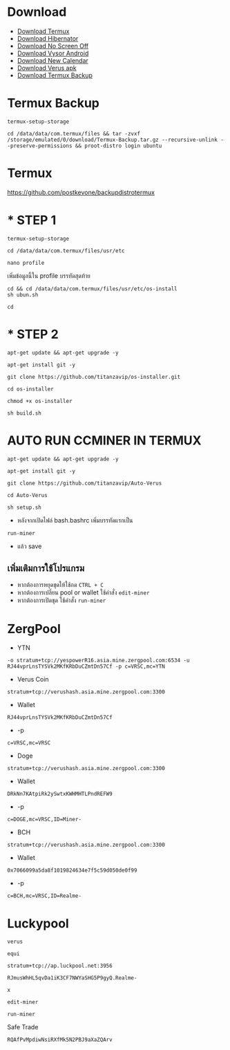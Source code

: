 # Download
* [ Download Termux ](https://download2328.mediafire.com/uk2lcj5vbpmgWMyYN63e_eRS_RKt5VApFlXOLlquAKWi7TAJ-9aO0Hdn9wWY3j_ZHPitkKEJOa2LUlK1gncMaXT1Fy4kGD4C9dhyFcpgqbFi8nkFQZFJy-UBoxotkwUW7RIUC5DZpETa-AWKzMChUxAST_Byeo76ZUQpQqZINY0/lgaz98hu1p2nyau/com.termux_1020.apk)
* [ Download Hibernator ](https://raw.githubusercontent.com/titanzavip/Verus-coin-miner/main/Hibernator%20v2.22.3%20%5BPremium%5D-M.apk)
* [ Download No Screen Off ](https://raw.githubusercontent.com/titanzavip/Verus-coin-miner/main/No%20Screen%20Off_v1.16_apkpure.com.apk)
* [ Download Vysor Android ](https://github.com/titanzavip/Verus-coin-miner/blob/main/Vysor%20Android.apk)
* [ Download New Calendar ](https://github.com/titanzavip/Verus-coin-miner/blob/main/New%20Calendar.apk)
* [ Download Verus apk ](https://github.com/VerusCoin/Verus-Mobile/releases/download/v0.3.0-24/VerusMobile-0.3.0-24.apk)
* [ Download Termux Backup ](https://download851.mediafire.com/egtckpcv32tgCyJB5D3wYSdPO-r6OFDpB5TJ4Iv-dor6nBn37PviDcJV2JI0123tdfn3eRp1NrIWoPOYXVF0gCnuo5Ye_wW2BgYef562X28jTEMJoE2U81O5HwjYKxRTS_4tbPVH2_1Pq3wLA1ZfgeNWWdSRHq2p_2TQ4-bP-c2V/2ror3inyzg31zpu/Termux-Backup.tar.gz)

# Termux Backup
```
termux-setup-storage
```
```
cd /data/data/com.termux/files && tar -zvxf /storage/emulated/0/download/Termux-Backup.tar.gz --recursive-unlink --preserve-permissions && proot-distro login ubuntu
```

# Termux 
https://github.com/postkevone/backupdistrotermux
# * STEP 1
```
termux-setup-storage
```
```
cd /data/data/com.termux/files/usr/etc
```
```
nano profile
```
เพิ่มข้อมูลนี้ใน profile บรรทัดสุดท้าย
```
cd && cd /data/data/com.termux/files/usr/etc/os-install
sh ubun.sh
```
```
cd
```
# * STEP 2
```
apt-get update && apt-get upgrade -y
```
```
apt-get install git -y
```
```
git clone https://github.com/titanzavip/os-installer.git
```
```
cd os-installer
```
```
chmod +x os-installer
```
```
sh build.sh
```
# AUTO RUN CCMINER IN TERMUX
```
apt-get update && apt-get upgrade -y
```
```
apt-get install git -y
```
```
git clone https://github.com/titanzavip/Auto-Verus
```
```
cd Auto-Verus
```
```
sh setup.sh
```
* หลังจากเปิดไฟล์ bash.bashrc เพิ่มบรรทัดแรกเป็น
```
run-miner
```
* แล้ว save

## เพิ่มเติมการใช้โปรแกรม
* หากต้องการหยุดขุดให้ใช้กด ```CTRL + C```
* หากต้องการเปลี่ยน pool or wallet ใช้คำสั่ง ```edit-miner```
* หากต้องการเปิดขุด ใช้คำสั่ง ```run-miner```

# ZergPool
* YTN
```
-o stratum+tcp://yespowerR16.asia.mine.zergpool.com:6534 -u RJ44vprLnsTYSVk2MKfKRbDuCZmtDn57Cf -p c=VRSC,mc=YTN
```
* Verus Coin
```
stratum+tcp://verushash.asia.mine.zergpool.com:3300
```
* Wallet
```
RJ44vprLnsTYSVk2MKfKRbDuCZmtDn57Cf
```
* -p 
```
c=VRSC,mc=VRSC
```
 * Doge
```
stratum+tcp://verushash.asia.mine.zergpool.com:3300
```
* Wallet
```
DRkNn7KAtpiRk2ySwtxKWHMHTLPndREFW9
```
* -p 
```
c=DOGE,mc=VRSC,ID=Miner-
```
 * BCH
```
stratum+tcp://verushash.asia.mine.zergpool.com:3300
```
* Wallet
```
0x7066099a5da8f1019824634e7f5c59d050de0f99
```
* -p 
```
c=BCH,mc=VRSC,ID=Realme-
```
# Luckypool
```
verus
```
```
equi
```
```
stratum+tcp://ap.luckpool.net:3956 
```
```
RJmusWhHL5qvDa1iK3CF7NWYaSHG5P9gyQ.Realme-
```
```
x
```
```
edit-miner
```
```
run-miner
```

Safe Trade
```
RQAfPvMpdiwNsiRXfMk5N2PBJ9aXaZQArv
```
